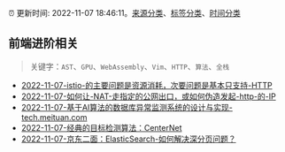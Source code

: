 :alarm_clock: 更新时间: 2022-11-07 18:46:11。[来源分类](../README.md)、[标签分类](../TAGS.md)、[时间分类](../TIMELINE.md)

## 前端进阶相关


> 关键字：`AST`、`GPU`、`WebAssembly`、`Vim`、`HTTP`、`算法`、`全栈`



- [2022-11-07-istio-的主要问题是资源消耗，次要问题是基本只支持-HTTP](https://www.v2ex.com/t/893464) 
- [2022-11-07-如何让-NAT-走指定的公网出口，或如何伪造发起-http-的-IP](https://www.v2ex.com/t/893458) 
- [2022-11-07-基于AI算法的数据库异常监测系统的设计与实现-tech.meituan.com](https://blogread.cn/news/go.php?idItem=15390&url=https%3A%2F%2Ftech.meituan.com%2F2022%2F09%2F01%2Fdatabase-monitoring-based-on-ai.html%3Fcomefrom%3Dhttps%253A%252F%252Fblogread.cn%252Fnews%252F) 
- [2022-11-07-经典的目标检测算法：CenterNet](https://toutiao.io/k/wxuzrud) 
- [2022-11-07-京东二面：ElasticSearch-如何解决深分页问题？](https://toutiao.io/k/i5615h2) 
